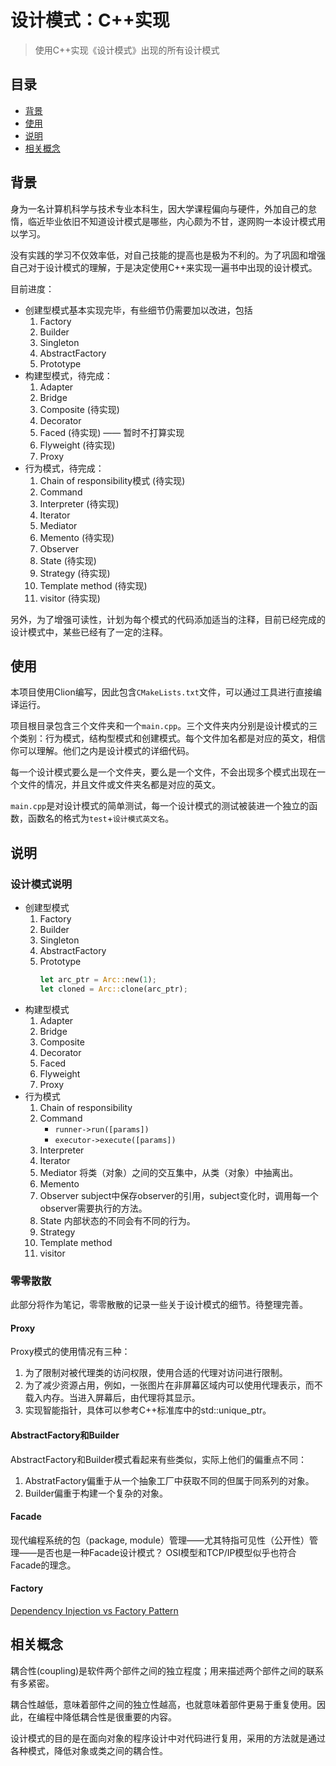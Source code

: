 # 设计模式：C++实现
>使用C++实现《设计模式》出现的所有设计模式

## 目录
-   [背景](#背景)
-   [使用](#使用)
-   [说明](#说明)
-   [相关概念](#相关概念)

## 背景

身为一名计算机科学与技术专业本科生，因大学课程偏向与硬件，外加自己的怠惰，临近毕业依旧不知道设计模式是哪些，内心颇为不甘，遂网购一本设计模式用以学习。

没有实践的学习不仅效率低，对自己技能的提高也是极为不利的。为了巩固和增强自己对于设计模式的理解，于是决定使用C++来实现一遍书中出现的设计模式。

目前进度：
    
-   创建型模式基本实现完毕，有些细节仍需要加以改进，包括
    1.  Factory
    2.  Builder
    3.  Singleton
    4.  AbstractFactory
    5.  Prototype
-   构建型模式，待完成：
    1. Adapter
    2. Bridge
    3. Composite (待实现)
    4. Decorator
    5. Faced (待实现) —— 暂时不打算实现
    6. Flyweight (待实现)
    7. Proxy
-   行为模式，待完成：
    1. Chain of responsibility模式 (待实现)
    2. Command
    3. Interpreter (待实现)
    4. Iterator
    5. Mediator
    6. Memento (待实现)
    7. Observer
    8. State (待实现)
    9. Strategy (待实现)
    10. Template method (待实现)
    11. visitor (待实现)

另外，为了增强可读性，计划为每个模式的代码添加适当的注释，目前已经完成的设计模式中，某些已经有了一定的注释。


## 使用

本项目使用Clion编写，因此包含`CMakeLists.txt`文件，可以通过工具进行直接编译运行。

项目根目录包含三个文件夹和一个`main.cpp`。三个文件夹内分别是设计模式的三个类别：行为模式，结构型模式和创建模式。每个文件加名都是对应的英文，相信你可以理解。他们之内是设计模式的详细代码。

每一个设计模式要么是一个文件夹，要么是一个文件，不会出现多个模式出现在一个文件的情况，并且文件或文件夹名都是对应的英文。

`main.cpp`是对设计模式的简单测试，每一个设计模式的测试被装进一个独立的函数，函数名的格式为`test`+`设计模式英文名`。

## 说明

### 设计模式说明

-   创建型模式
    1. Factory
    2. Builder
    3. Singleton
    4. AbstractFactory
    5. Prototype
       ```rust
       let arc_ptr = Arc::new(1);
       let cloned = Arc::clone(arc_ptr);
       ```
-   构建型模式
    1. Adapter
    2. Bridge
    3. Composite
    4. Decorator
    5. Faced
    6. Flyweight
    7. Proxy
-   行为模式
    1. Chain of responsibility
    2. Command
       - `runner->run([params])`
       - `executor->execute([params])`
    3. Interpreter
    4. Iterator
    5. Mediator
       将类（对象）之间的交互集中，从类（对象）中抽离出。
    6. Memento
    7. Observer
       subject中保存observer的引用，subject变化时，调用每一个observer需要执行的方法。
    8. State
       内部状态的不同会有不同的行为。
    9. Strategy
    10. Template method
    11. visitor

### 零零散散

此部分将作为笔记，零零散散的记录一些关于设计模式的细节。待整理完善。

#### Proxy

Proxy模式的使用情况有三种：
1.  为了限制对被代理类的访问权限，使用合适的代理对访问进行限制。
2.  为了减少资源占用，例如，一张图片在非屏幕区域内可以使用代理表示，而不载入内存。当进入屏幕后，由代理将其显示。
3.  实现智能指针，具体可以参考C++标准库中的std::unique_ptr。

#### AbstractFactory和Builder

AbstractFactory和Builder模式看起来有些类似，实际上他们的偏重点不同：
1. AbstratFactory偏重于从一个抽象工厂中获取不同的但属于同系列的对象。
2. Builder偏重于构建一个复杂的对象。

#### Facade

现代编程系统的包（package, module）管理——尤其特指可见性（公开性）管理——是否也是一种Facade设计模式？
OSI模型和TCP/IP模型似乎也符合Facade的理念。

#### Factory

[Dependency Injection vs Factory Pattern](https://stackoverflow.com/questions/557742/dependency-injection-vs-factory-pattern)

## 相关概念

耦合性(coupling)是软件两个部件之间的独立程度；用来描述两个部件之间的联系有多紧密。

耦合性越低，意味着部件之间的独立性越高，也就意味着部件更易于重复使用。因此，在编程中降低耦合性是很重要的内容。

设计模式的目的是在面向对象的程序设计中对代码进行复用，采用的方法就是通过各种模式，降低对象或类之间的耦合性。